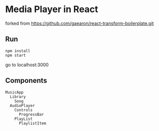 # Media Player in React

forked from https://github.com/gaearon/react-transform-boilerplate.git

## Run

    npm install
    npm start

go to localhost:3000

## Components

    MusicApp
      Library
        Song
      AudioPlayer
        Controls
          ProgressBar
        PlayList
          PlaylistItem



